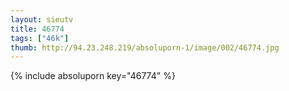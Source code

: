 ```yaml
--- 
layout: sieutv
title: 46774
tags: ["46k"]
thumb: http://94.23.248.219/absoluporn-1/image/002/46774.jpg
---
```

{% include absoluporn key="46774" %} 

